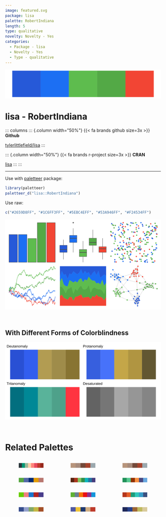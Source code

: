 ```yaml
---
image: featured.svg
package: lisa
palette: RobertIndiana
length: 5
type: qualitative
novelty: Novelty - Yes
categories:
  - Package - lisa
  - Novelty - Yes
  - Type - qualitative
---
```


![](featured.svg)

# lisa - RobertIndiana 

::: columns
::: {.column width="50%"}
{{< fa brands github size=3x >}}
**Github**

[tylerlittlefield/lisa](https://github.com/tylerlittlefield/lisa)
:::

::: {.column width="50%"}
{{< fa brands r-project size=3x >}}
**CRAN**

[lisa](https://CRAN.R-project.org/package=lisa)
:::
:::

<hr> 

Use with [paletteer](https://emilhvitfeldt.github.io/paletteer/) package:

```r
library(paletteer)
paletteer_d("lisa::RobertIndiana")
```

Use raw:

```r
c("#2659D8FF", "#1C6FF3FF", "#5EBC4EFF", "#53A946FF", "#F24534FF")
``` 

![](examples.png) 

  <br>
  
  ## With Different Forms of Colorblindness
  
  ![](colorblind.svg) 

<br>

# Related Palettes

<div class="list" style="display: grid; grid-template-columns: auto auto auto;"> <figure class="figure">
<a href="../../awtools/a_palette/"> <img src="../../awtools/a_palette/featured.svg" style="width: 100%;" class="figure-img"></a>
</figure> <figure class="figure">
<a href="../../ButterflyColors/hamadryas_feronia/"> <img src="../../ButterflyColors/hamadryas_feronia/featured.svg" style="width: 100%;" class="figure-img"></a>
</figure> <figure class="figure">
<a href="../../ButterflyColors/hamadryas_feronia/"> <img src="../../ButterflyColors/hamadryas_feronia/featured.svg" style="width: 100%;" class="figure-img"></a>
</figure> <figure class="figure">
<a href="../../waRhol/bighorn_ram_83/"> <img src="../../waRhol/bighorn_ram_83/featured.svg" style="width: 100%;" class="figure-img"></a>
</figure> <figure class="figure">
<a href="../../MetBrewer/Tsimshian/"> <img src="../../MetBrewer/Tsimshian/featured.svg" style="width: 100%;" class="figure-img"></a>
</figure> <figure class="figure">
<a href="../../palettetown/starterspairs/"> <img src="../../palettetown/starterspairs/featured.svg" style="width: 100%;" class="figure-img"></a>
</figure> <figure class="figure">
<a href="../../RSkittleBrewer/wildberry/"> <img src="../../RSkittleBrewer/wildberry/featured.svg" style="width: 100%;" class="figure-img"></a>
</figure> <figure class="figure">
<a href="../../yarrr/appletv/"> <img src="../../yarrr/appletv/featured.svg" style="width: 100%;" class="figure-img"></a>
</figure> <figure class="figure">
<a href="../../MetBrewer/Peru1/"> <img src="../../MetBrewer/Peru1/featured.svg" style="width: 100%;" class="figure-img"></a>
</figure> <figure class="figure">
<a href="../../lisa/VincentvanGogh_2/"> <img src="../../lisa/VincentvanGogh_2/featured.svg" style="width: 100%;" class="figure-img"></a>
</figure> <figure class="figure">
<a href="../../lisa/EdvardMunch/"> <img src="../../lisa/EdvardMunch/featured.svg" style="width: 100%;" class="figure-img"></a>
</figure> <figure class="figure">
<a href="../../vangogh/Eglise/"> <img src="../../vangogh/Eglise/featured.svg" style="width: 100%;" class="figure-img"></a>
</figure> 
</div>

